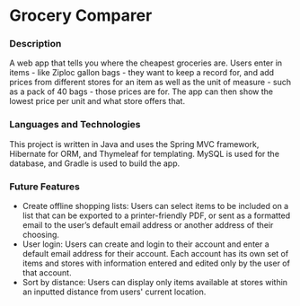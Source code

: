# Grocery Comparer
### Description
A web app that tells you where the cheapest groceries are. Users enter in items - like Ziploc gallon bags - they want to keep a record for, and add prices from different stores for an item as well as the unit of measure - such as a pack of 40 bags - those prices are for. The app can then show the lowest price per unit and what store offers that.

### Languages and Technologies
This project is written in Java and uses the Spring MVC framework, Hibernate for ORM, and Thymeleaf for templating. MySQL is used for the database, and Gradle is used to build the app.

### Future Features
- Create offline shopping lists: Users can select items to be included on a list that can be exported to a printer-friendly PDF, or sent as a formatted email to the user’s default email address or another address of their choosing.
- User login: Users can create and login to their account and enter a default email address for their account. Each account has its own set of items and stores with information entered and edited only by the user of that account.
- Sort by distance: Users can display only items available at stores within an inputted distance from users' current location.